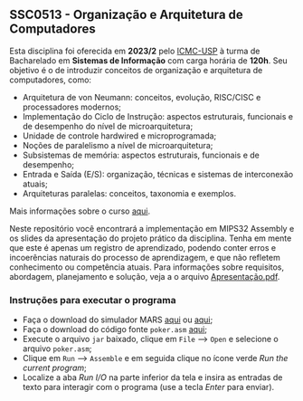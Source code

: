 ## SSC0513 - Organização e Arquitetura de Computadores

Esta disciplina foi oferecida em **2023/2** pelo [ICMC-USP](https://www.icmc.usp.br) à turma de Bacharelado em **Sistemas de Informação** com carga horária de **120h**. Seu objetivo é o de introduzir conceitos de organização e arquitetura de computadores, como: 

- Arquitetura de von Neumann: conceitos, evolução, RISC/CISC e processadores modernos;
- Implementação do Ciclo de Instrução: aspectos estruturais, funcionais e de desempenho do nível de microarquitetura;
- Unidade de controle hardwired e microprogramada;
- Noções de paralelismo a nível de microarquitetura;
- Subsistemas de memória: aspectos estruturais, funcionais e de desempenho;
- Entrada e Saída (E/S): organização, técnicas e sistemas de interconexão atuais;
- Arquiteturas paralelas: conceitos, taxonomia e exemplos.

Mais informações sobre o curso [aqui](https://uspdigital.usp.br/jupiterweb/obterDisciplina?sgldis=SSC0513).

Neste repositório você encontrará a implementação em MIPS32 Assembly e os slides da apresentação do projeto prático da disciplina. Tenha em mente que este é apenas um registro de aprendizado, podendo conter erros e incoerências naturais do processo de aprendizagem, e que não refletem conhecimento ou competência atuais. Para informações sobre requisitos, abordagem, planejamento e solução, veja a o arquivo [Apresentação.pdf](https://github.com/rodrigodelai/ssc0513-computer-org-arch/blob/main/Apresenta%C3%A7%C3%A3o.pdf).

### Instruções para executar o programa

- Faça o download do simulador MARS [aqui](https://github.com/rodrigodelai/ssc0513-computer-org-arch/blob/main/Mars4_5.jar) ou [aqui](https://courses.missouristate.edu/KenVollmar/MARS/download.htm);
- Faça o download do código fonte ```poker.asm``` [aqui](https://github.com/rodrigodelai/ssc0513-computer-org-arch/blob/main/poker.asm);
- Execute o arquivo ```jar``` baixado, clique em ```File``` --> ```Open``` e selecione o arquivo ```poker.asm```;
- Clique em ```Run``` --> ```Assemble``` e em seguida clique no ícone verde _Run the current program_;
- Localize a aba _Run I/O_ na parte inferior da tela e insira as entradas de texto para interagir com o programa (use a tecla _Enter_ para enviar).
